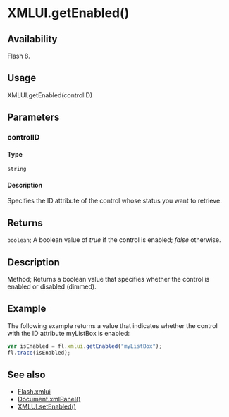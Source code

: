 # XMLUI.getEnabled()

## Availability

Flash 8.

## Usage

XMLUI.getEnabled(controlID)

## Parameters

### **controlID**

#### Type

```typescript
string
```

#### Description

Specifies the ID attribute of the control whose status you want to retrieve.

## Returns

`boolean`; A boolean value of *true* if the control is enabled; *false* otherwise.

## Description

Method; Returns a boolean value that specifies whether the control is enabled or disabled (dimmed).

## Example

The following example returns a value that indicates whether the control with the ID attribute myListBox is enabled:

```javascript
var isEnabled = fl.xmlui.getEnabled("myListBox");
fl.trace(isEnabled);
```

## See also

- [Flash.xmlui](../Flash_object/Flash81.md)
- [Document.xmlPanel()](../Document_object/Document6198.md)
- [XMLUI.setEnabled()](../XMLUI_object/XMLUI9.md)
